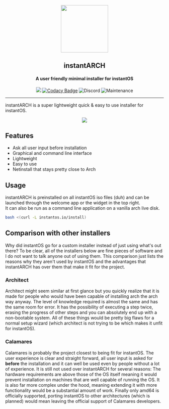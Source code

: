 <p align="center"><img src="https://raw.githubusercontent.com/instantOS/instantLOGO/main/png/arch.png" width="150"></p> 
<h2 align="center"><b>instantARCH</b></h2>
<h4 align="center">A user friendly minimal installer for instantOS</h4>

<p align="center">
<a href="https://www.gnu.org/licenses/gpl-2.0" alt="License: GPLv2"><img src="https://img.shields.io/badge/License-GPL%20v2-blue.svg"></a>
<a href="https://www.codacy.com/gh/instantOS/instantARCH/dashboard?utm_source=github.com&amp;utm_medium=referral&amp;utm_content=instantOS/instantARCH&amp;utm_campaign=Badge_Grade"><img src="https://app.codacy.com/project/badge/Grade/916f92be466b4f398b47c106255ac11b" alt="Codacy Badge"></a>
<img src="https://img.shields.io/discord/683782260071071764" alt="Discord">
<img src="https://img.shields.io/maintenance/yes/2022" alt="Maintenance">
</p>
<hr>


instantARCH is a super lightweight quick & easy to use installer for instantOS.

<p align="center">
  <img src="https://raw.githubusercontent.com/instantOS/instantLOGO/main/screeenshots/instantarch.png">
</p>

## Features

- Ask all user input before installation
- Graphical and command line interface
- Lightweight
- Easy to use
- Netinstall that stays pretty close to Arch

## Usage

instantARCH is preinstalled on all instantOS iso files (duh) and can be launched through the welcome app or the widget in the top right.  
It can also be run as a command line application on a vanilla arch live disk. 
```sh
bash <(curl -L instantos.io/install)
```

## Comparison with other installers

Why did instantOS go for a custom installer instead of just using what's out
there?  To be clear, all of the installers below are fine pieces of software
and I do not want to talk anyone out of using them.  This comparison just
lists the reasons why they aren't used by instantOS and the advantages that
instantARCH has over them that make it fit for the project.

### Architect

Architect might seem similar at first glance but you quickly realize that it is
made for people who would have been capable of installing arch the arch way
anyway. The level of knowledge required is almost the same and has the same
room for error.  It has the possibility of executing a step twice, erasing the
progress of other steps and you can absolutely end up with a non-bootable
system. All of these things would be pretty big flaws for a normal setup wizard
(which architect is not trying to be which makes it unfit for instantOS).

### Calamares

Calamares is probably the project closest to being fit for instantOS.  The user
experience is clear and straight forward, all user input is asked for
**before** the installation and it can well be used even by people without a
lot of experience. It is still not used over instantARCH for several reasons:
The hardware requirements are above those of the OS itself meaning it would
prevent installation on machines that are well capable of running the OS.  It
is also far more complex under the hood, meaning extending it with more
functionality would be a substantial amount of work. Finally only amd64 is
officially supported, porting instantOS to other architectures (which is
planned) would mean leaving the official support of Calamares developers.

